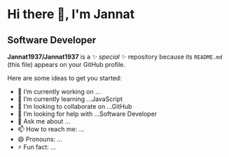 # Hi there 👋, I'm Jannat
## Software Developer


**Jannat1937/Jannat1937** is a ✨ _special_ ✨ repository because its `README.md` (this file) appears on your GitHub profile.

Here are some ideas to get you started:

- 🔭 I’m currently working on ...
- 🌱 I’m currently learning ...JavaScript
- 👯 I’m looking to collaborate on ...GitHub
- 🤔 I’m looking for help with ...Software Developer
- 💬 Ask me about ...
- 📫 How to reach me: ...
- 😄 Pronouns: ...
- ⚡ Fun fact: ...

